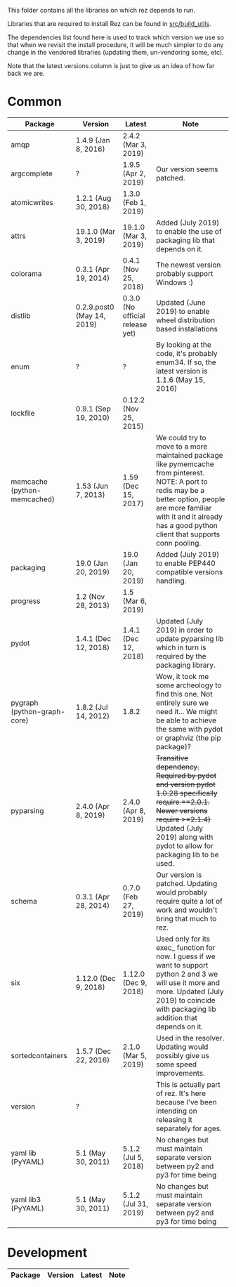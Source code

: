 This folder contains all the libraries on which rez depends to run.

Libraries that are required to install Rez can be found in [src/build_utils](../../build_utils).

The dependencies list found here is used to track which version we use so that when we
revisit the install procedure, it will be much simpler to do any change in the vendored
libraries (updating them, un-vendoring some, etc).

Note that the latest versions column is just to give us an idea of how far back we are.


# Common

| Package                     | Version                    | Latest                                  | Note                                                                                                                                                                                                                                  |
|-----------------------------|----------------------------|-----------------------------------------|---------------------------------------------------------------------------------------------------------------------------------------------------------------------------------------------------------------------------------------|
| amqp                        | 1.4.9 (Jan 8, 2016)        | 2.4.2 (Mar 3, 2019)                     |                                                                                                                                                                                                                                       |
| argcomplete                 | ?                          | 1.9.5 (Apr 2, 2019)                     | Our version seems patched.                                                                                                                                                                                                            |
| atomicwrites                | 1.2.1 (Aug 30, 2018)       | 1.3.0 (Feb 1, 2019)                     |                                                                                                                                                                                                                                       |
| attrs                | 19.1.0 (Mar 3, 2019)       | 19.1.0 (Mar 3, 2019)                     | Added (July 2019) to enable the use of packaging lib that depends on it.
| colorama                    | 0.3.1 (Apr 19, 2014)       | 0.4.1 (Nov 25, 2018)                    | The newest version probably support Windows :)                                                                                                                                                                                        |
| distlib                     | 0.2.9.post0 (May 14, 2019) | 0.3.0 (No official release yet)         | Updated (June 2019) to enable wheel distribution based installations                                                                                                                                                                                           |
| enum                        | ?                          | ?                                       | By looking at the code, it's probably enum34. If so, the latest version is 1.1.6 (May 15, 2016)                                                                                                                                       |
| lockfile                    | 0.9.1 (Sep 19, 2010)       | 0.12.2 (Nov 25, 2015)                   |                                                                                                                                                                                                                                       |
| memcache (python-memcached) | 1.53 (Jun 7, 2013)         | 1.59 (Dec 15, 2017)                     | We could try to move to a more maintained package like pymemcache from pinterest. NOTE: A port to redis may be a better option, people are more familiar with it and it already has a good python client that supports conn pooling.
| packaging                    | 19.0 (Jan 20, 2019)         | 19.0 (Jan 20, 2019)                       | Added (July 2019) to enable PEP440 compatible versions handling.
| progress                    | 1.2 (Nov 28, 2013)         | 1.5 (Mar 6, 2019)                       |                                                                                                                                                                                                                                       |
| pydot                       | 1.4.1 (Dec 12, 2018)       | 1.4.1 (Dec 12, 2018)                     | Updated (July 2019) in order to update pyparsing lib which in turn is required by the packaging library.                                                                                                                                                                                                                                       |
| pygraph (python-graph-core) | 1.8.2 (Jul 14, 2012)       | 1.8.2                                   | Wow, it took me some archeology to find this one. Not entirely sure we need it... We might be able to achieve the same with pydot or graphviz (the pip package)?                                                                      |
| pyparsing                   | 2.4.0 (Apr 8, 2019)      | 2.4.0 (Apr 8, 2019)                     | ~~Transitive dependency. Required by pydot and version pydot 1.0.28 specifically require ==2.0.1. Newer versions require >=2.1.4)~~ Updated (July 2019) along with pydot to allow for packaging lib to be used.                                                                                                       |
| schema                      | 0.3.1 (Apr 28, 2014)       | 0.7.0 (Feb 27, 2019)                    | Our version is patched. Updating would probably require quite a lot of work and wouldn't bring that much to rez.                                                                                                                      |
| six                         | 1.12.0 (Dec 9, 2018)       | 1.12.0 (Dec 9, 2018)                    | Used only for its exec_ function for now. I guess if we want to support python 2 and 3 we will use it more and more. Updated (July 2019) to coincide with packaging lib addition that depends on it.                                                                                                                |
| sortedcontainers            | 1.5.7 (Dec 22, 2016)       | 2.1.0 (Mar 5, 2019)                     | Used in the resolver. Updating would possibly give us some speed improvements.                                                                                                                                                        |
| version                     | ?                          |                                         | This is actually part of rez. It's here because I've been intending on releasing it separately for ages.                                                                                                                                                                                                                  |
| yaml lib (PyYAML)           | 5.1 (May 30, 2011)         | 5.1.2  (Jul 5, 2018)                    | No changes but must maintain separate version between py2 and py3 for time being                                                                                                                                                      |
| yaml lib3 (PyYAML)          | 5.1 (May 30, 2011)         | 5.1.2 (Jul 31, 2019)                    | No changes but must maintain separate version between py2 and py3 for time being                                                                                                                                                      |

# Development

| Package   | Version              | Latest               | Note                                                                                 |
|-----------|----------------------|----------------------|--------------------------------------------------------------------------------------|
